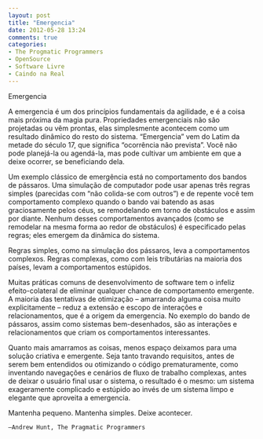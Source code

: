 ```yaml
---
layout: post
title: "Emergencia"
date: 2012-05-28 13:24
comments: true
categories: 
- The Progmatic Programmers
- OpenSource
- Software Livre
- Caindo na Real
---
```


Emergencia

A emergencia é um dos princípios fundamentais da agilidade, e é a coisa mais próxima da magia pura. Propriedades emergenciais não são
projetadas ou vêm prontas, elas simplesmente acontecem como um resultado dinâmico do resto do sistema. “Emergencia” vem do Latim da metade
do século 17, que significa “ocorrência não prevista”. Você não pode planejá-la ou agendá-la, mas pode cultivar um ambiente em que a deixe
ocorrer, se beneficiando dela.
<!-- more -->
Um exemplo clássico de emergência está no comportamento dos bandos de pássaros. Uma simulação de computador pode usar apenas três regras
simples (parecidas com “não colida-se com outros”) e de repente você tem comportamento complexo quando o bando vai batendo as asas
graciosamente pelos céus, se remodelando em torno de obstáculos e assim por diante. Nenhum desses comportamentos avançados (como se
remodelar na mesma forma ao redor de obstáculos) é especificado pelas regras; eles emergem da dinâmica do sistema.

Regras simples, como na simulação dos pássaros, leva a comportamentos complexos. Regras complexas, como com leis tributárias na maioria
dos países, levam a comportamentos estúpidos.

Muitas práticas comuns de desenvolvimento de software tem o infeliz efeito-colateral de eliminar qualquer chance de comportamento emergente. A maioria das tentativas de otimização – amarrando alguma coisa muito explicitamente – reduz a extensão e escopo de interações e relacionamentos, que é a origem da emergencia. No exemplo do bando de pássaros, assim como sistemas bem-desenhados, são as interações e relacionamentos que criam os comportamentos interessantes.

Quanto mais amarramos as coisas, menos espaço deixamos para uma solução criativa e emergente. Seja tanto travando requisitos, antes de serem bem entendidos ou otimizando o código prematuramente, como inventando navegações e cenários de fluxo de trabalho complexas, antes de deixar o usuário final usar o sistema, o resultado é o mesmo: um sistema exageramente complicado e estúpido ao invés de um sistema limpo e elegante que aproveita a emergencia.

Mantenha pequeno. Mantenha simples. Deixe acontecer.
	
	—Andrew Hunt, The Pragmatic Programmers 
